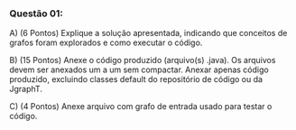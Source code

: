 ### Questão 01:

A) (6 Pontos) Explique a solução apresentada, indicando que conceitos de grafos foram explorados e como executar o código.

B) (15 Pontos) Anexe o código produzido (arquivo(s) .java). Os arquivos devem ser anexados um a um sem compactar. Anexar apenas código produzido, excluindo classes default do repositório de código ou da JgraphT.

C) (4 Pontos) Anexe arquivo com grafo de entrada usado para testar o código.
